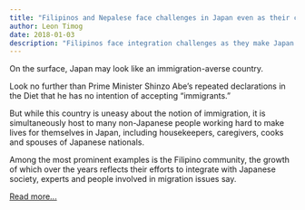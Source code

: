 ```yaml
---
title: "Filipinos and Nepalese face challenges in Japan even as their communities grow"
author: Leon Timog
date: 2018-01-03
description: "Filipinos face integration challenges as they make Japan their home"
---
```

On the surface, Japan may look like an immigration-averse country.

Look no further than Prime Minister Shinzo Abe’s repeated declarations in the Diet that he has no intention of accepting “immigrants.”

But while this country is uneasy about the notion of immigration, it is simultaneously host to many non-Japanese people working hard to make lives for themselves in Japan, including housekeepers, caregivers, cooks and spouses of Japanese nationals.

Among the most prominent examples is the Filipino community, the growth of which over the years reflects their efforts to integrate with Japanese society, experts and people involved in migration issues say.

[Read more...](https://www.japantimes.co.jp/news/2018/01/03/national/filipinos-nepalese-face-challenges-japan-even-communities-grow/)


